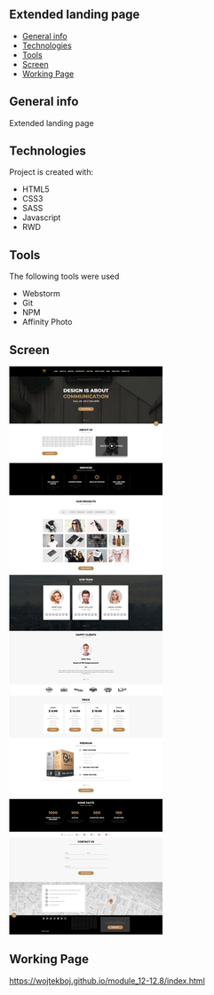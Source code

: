 ## Extended landing page
* [General info](#general-info)
* [Technologies](#technologies)
* [Tools](#tools)
* [Screen](#screen)
* [Working Page](#working-page)

## General info
Extended landing page

## Technologies
Project is created with:
* HTML5
* CSS3
* SASS
* Javascript
* RWD

## Tools
The following tools were used
* Webstorm
* Git
* NPM
* Affinity Photo

## Screen 
![Screen](https://github.com/wojtekboj/module_12-12.8/blob/master/images/screencapture.png)

## Working Page
https://wojtekboj.github.io/module_12-12.8/index.html